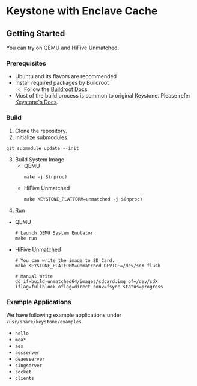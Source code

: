 # Keystone with Enclave Cache

## Getting Started
You can try on QEMU and HiFive Unmatched.

### Prerequisites
- Ubuntu and its flavors are recommended
- Install required packages by Buildroot
    - Follow the [Buildroot Docs](https://buildroot.org/downloads/manual/manual.html#requirement)
- Most of the build process is common to original Keystone. Please refer [Keystone's Docs](http://docs.keystone-enclave.org).

### Build
1. Clone the repository.
2. Initialize submodules.
  ```
  git submodule update --init
  ```
3. Build System Image
    - QEMU
      ```
      make -j $(nproc)
      ```
    - HiFive Unmatched
      ```
      make KEYSTONE_PLATFORM=unmatched -j $(nproc)
      ```
4. Run
  - QEMU
    ```
    # Launch QEMU System Emulator
    make run
    ```
  - HiFive Unmatched
    ```
    # You can write the image to SD Card.
    make KEYSTONE_PLATFORM=unmatched DEVICE=/dev/sdX flush

    # Manual Write
    dd if=build-unmatched64/images/sdcard.img of=/dev/sdX iflag=fullblock oflag=direct conv=fsync status=progress
    ```

### Example Applications
We have following example applications under `/usr/share/keystone/examples`.
- `hello`
- `mea*`
- `aes`
- `aesserver`
- `deaesserver`
- `singserver`
- `socket`
- `clients`